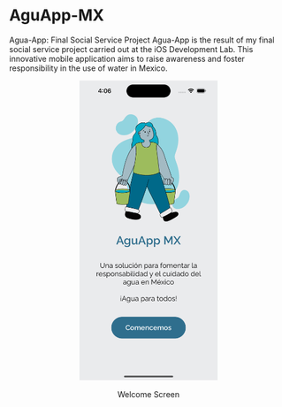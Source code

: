 # AguApp-MX
 Agua-App: Final Social Service Project  Agua-App is the result of my final social service project carried out at the iOS Development Lab. This innovative mobile application aims to raise awareness and foster responsibility in the use of water in Mexico.

<p align="center">
  <img src="https://raw.githubusercontent.com/retroskateboard/AguApp-MX/main/images/ilu7.png" alt="Welcome Screen" width="250">
</p>
<p align="center">
  Welcome Screen
</p>
